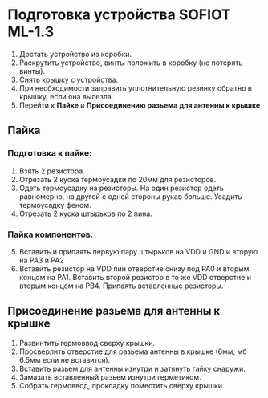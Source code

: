 # Подготовка устройства SOFIOT ML-1.3
1. Достать устройство из коробки.
2. Раскрутить устройство, винты положить в коробку (не потерять винты).
3. Снять крышку с устройства.
4. При необходимости заправить уплотнительную резинку обратно в крышку, если она вылезла.
5. Перейти к **Пайке** и **Присоединению разьема для антенны к крышке**

## Пайка

### Подготовка к пайке:
1. Взять 2 резистора.
2. Отрезать 2 куска термоусадки по 20мм для резисторов.
3. Одеть термоусадку на резисторы. На один резистор одеть равномерно, на другой с одной стороны рукав больше. Усадить термоусадку феном.
4. Отрезать 2 куска штырьков по 2 пина.

### Пайка компонентов.
5. Вставить и припаять первую пару штырьков на VDD и GND и вторую на PA3 и PA2
6. Вставить резистор на VDD пин отверстие снизу под PA0 и вторым концом на PA1. Вставить второй резистор в то же VDD отверстие и вторым концом на PB4.
Припаять вставленные резисторы.

## Присоединение разьема для антенны к крышке
1. Развинтить гермоввод сверху крышки.
2. Просверлить отверстие для разьема антенны в крышке (6мм, мб 6.5мм если не вставится).
3. Вставить разьем для антенны изнутри и затянуть гайку снаружи.
4. Замазать вставленный разьем изнутри герметиком.
5. Собрать гермоввод, прокладку поместить сверху крышки.
